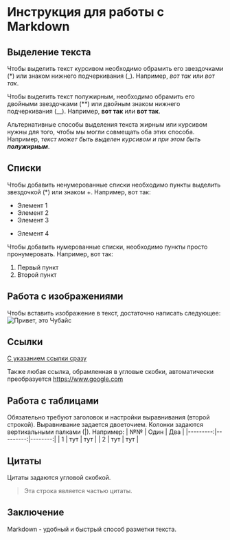 # Инструкция для работы с Markdown

## Выделение текста

Чтобы выделить текст курсивом необходимо обрамить его звездочками (*) или знаком нижнего подчеркивания (_). Например, *вот так* или _вот так_.

Чтобы выделить текст полужирным, необходимо обрамить его двойными звездочками (**) или двойным знаком нижнего подчеркивания (__). Например, **вот так** или __вот так__.

Альтернативные способы выделения текста жирным или курсивом нужны для того, чтобы мы могли совмещать оба этих способа. Например, _текст может быть выделен курсивом и при этом быть **полужирным**_.

## Списки

Чтобы добавить ненумерованные списки необходимо пункты выделить звездочкой (*) или знаком +. Например, вот так:
* Элемент 1
* Элемент 2
* Элемент 3
+ Элемент 4

Чтобы добавить нумерованные списки, необходимо пункты просто пронумеровать. Например, вот так:
1. Первый пункт
2. Второй пункт

## Работа с изображениями

Чтобы вставить изображение в текст, достаточно написать следующее:
![Привет, это Чубайс](Чубайс.jpg)

## Ссылки

[С указанием ссылки сразу](https://www.google.com)

Также любая ссылка, обрамленная в угловые скобки, автоматически преобразуется <https://www.google.com>

## Работа с таблицами

Обязательно требуют заголовок и настройки выравнивания (второй строкой). Выравнивание задается двоеточием. Колонки задаются вертикальными палками (|). Например:
|    №№    |   Один   |   Два   |
|---------:|---------:|--------:|
|     1    |   тут    |   тут   |
|     2    |   тут    |   тут   |


## Цитаты

Цитаты задаются угловой скобкой.
> Эта строка является частью цитаты.

## Заключение

Markdown - удобный и быстрый способ разметки текста.